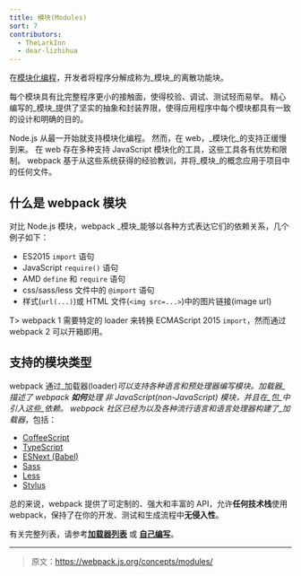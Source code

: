 ```yaml
---
title: 模块(Modules)
sort: 7
contributors:
  - TheLarkInn
  - dear-lizhihua
---
```


在[模块化编程](https://en.wikipedia.org/wiki/Modular_programming)，开发者将程序分解成称为_模块_的离散功能块。

每个模块具有比完整程序更小的接触面，使得校验、调试、测试轻而易举。
精心编写的_模块_提供了坚实的抽象和封装界限，使得应用程序中每个模块都具有一致的设计和明确的目的。

Node.js 从最一开始就支持模块化编程。
然而，在 web，_模块化_的支持正缓慢到来。
在 web 存在多种支持 JavaScript 模块化的工具，这些工具各有优势和限制。
webpack 基于从这些系统获得的经验教训，并将_模块_的概念应用于项目中的任何文件。

## 什么是 webpack 模块

对比 Node.js 模块，webpack _模块_能够以各种方式表达它们的依赖关系，几个例子如下：

* ES2015 `import` 语句
* JavaScript `require()` 语句
* AMD `define` 和 `require` 语句
* css/sass/less 文件中的 `@import` 语句
* 样式(`url(...)`)或 HTML 文件(`<img src=...>`)中的图片链接(image url)

T> webpack 1 需要特定的 loader 来转换 ECMAScript 2015 `import`，然而通过 webpack 2 可以开箱即用。

## 支持的模块类型

webpack 通过_加载器(loader)_可以支持各种语言和预处理器编写模块。_加载器_描述了 webpack **如何**处理 非 JavaScript(non-JavaScript) _模块_，并且在_包_中引入这些_依赖_。
webpack 社区已经为以及各种流行语言和语言处理器构建了_加载器_，包括：

* [CoffeeScript](http://coffeescript.org)
* [TypeScript](https://www.typescriptlang.org)
* [ESNext (Babel)](https://babeljs.io)
* [Sass](http://sass-lang.com)
* [Less](http://lesscss.org)
* [Stylus](http://stylus-lang.com)

总的来说，webpack 提供了可定制的、强大和丰富的 API，允许**任何技术栈**使用 webpack，保持了在你的开发、测试和生成流程中**无侵入性**。

有关完整列表，请参考[**加载器列表**](https://webpack.github.io/docs/list-of-loaders.html) 或 [**自己编写**](/api/loaders)。

***

> 原文：https://webpack.js.org/concepts/modules/